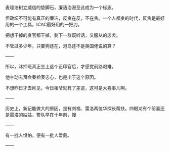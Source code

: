 麦理浩树立威信的垫脚石，廉洁治港至此成为一个标志。

但政坛不可能有真正的廉洁，反贪在反，不在贪。一个人都贪的时代，反贪是最好用的一个工具，ICAC最好用的一把刀。

把想干掉的贪官都干掉，剩下一群既听话，又服从的忠犬。

不管过多少年，只要狗还在，港岛还不是英国佬说的算？

——

所以，沐押班真正坐上这个正印官后，才感觉前路艰难。

他主动去拜会秦桧表忠心，也是出于这个原因。

不想昨日才去拜见，今日相爷就有了差遣，这可是大喜事儿啊。

——

历史上，新记能做大的原因，是有刘福、雷洛两位华探长帮扶。四眼龙有个前妻还是雷洛的姑姑，警队早在十年前，搜

——

有一批人惧怕，便有一批人爱戴。

——

